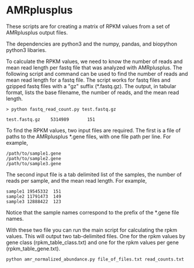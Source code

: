 # AMRplusplus

These scripts are for creating a matrix of RPKM values from a set of AMRplusplus output files.

The dependencies are python3 and the numpy, pandas, and biopython python3 libaries.

To calculate the RPKM values, we need to know the number of reads and mean read length per fastq file that was analyzed with AMRplusplus. The following script and command can be used to find the number of reads and mean read length for a fastq file. The script works for fastq files and gzipped fastq files with a "gz" suffix (\*.fastq.gz). The output, in tabular format, lists the base filename, the number of reads, and the mean read length.

```
> python fastq_read_count.py test.fastq.gz

test.fastq.gz    5314989       151
```

To find the RPKM values, two input files are required. The first is a file of paths to the AMRplusplus \*.gene files, with one file path per line. For example, 
```
/path/to/sample1.gene
/path/to/sample2.gene
/path/to/sample3.gene
```

The second input file is a tab delimited list of the samples, the number of reads per sample, and the mean read length. For example, 
```
sample1 19545332  151
sample2 11791473  149
sample3 12888422  123
```
Notice that the sample names correspond to the prefix of the \*.gene file names.

With these two file you can run the main script for calculating the rpkm values. This will output two tab-delimited files. One for the rpkm values by gene class (rpkm_table_class.txt) and one for the rpkm values per gene (rpkm_table_gene.txt). 

```
python amr_normalized_abundance.py file_of_files.txt read_counts.txt
```
